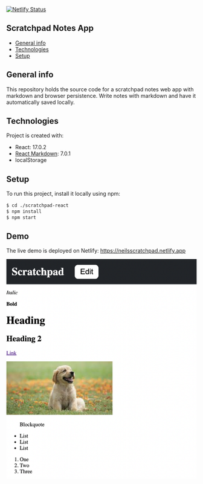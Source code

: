[![Netlify Status](https://api.netlify.com/api/v1/badges/5faf3dd2-a208-4407-b0c0-83d3c04549ae/deploy-status)](https://app.netlify.com/sites/neilsscratchpad/deploys)

## Scratchpad Notes App

- [General info](#general-info)
- [Technologies](#technologies)
- [Setup](#setup)

## General info

This repository holds the source code for a scratchpad notes web app with markdown and browser persistence. Write notes with markdown and have it automatically saved locally.

## Technologies

Project is created with:

- React: 17.0.2
- [React Markdown](https://github.com/remarkjs/react-markdown): 7.0.1
- localStorage

## Setup

To run this project, install it locally using npm:

```
$ cd ./scratchpad-react
$ npm install
$ npm start
```

## Demo

The live demo is deployed on Netlify: https://neilsscratchpad.netlify.app

![Web app screenshot](screenshot.png)
